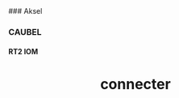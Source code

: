 <link rel="stylesheet" href="style.css">
### Aksel

### CAUBEL

#### RT2 IOM

<h1 class=headerTemplate style="text-align:center;">connecter</h1>